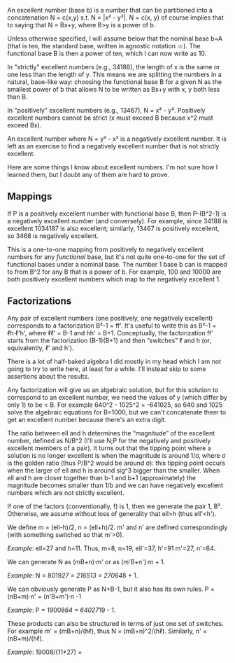 
An excellent number (base b) is a number that can be partitioned into a concatenation N = c(x,y) s.t. N = |x² - y²|. N = c(x, y) of course implies that to saying that N = Bx+y, where B>y is a power of b. 

Unless otherwise specified, I will assume below that the nominal base b=A (that is ten, the standard base, written in agnostic notation ☺). The functional base B is then a power of ten, which I can now write as 10.

In "strictly" excellent numbers (e.g., 34188), the length of x is the same or one less than the length of y. This means we are splitting the numbers in a natural, base-like way: choosing the functional base B for a given N as the smallest power of b that allows N to be written as Bx+y with x, y both less than B. 

In "positively" excellent numbers (e.g., 13467), N = x² - y². Positively excellent numbers cannot be strict (x must exceed B because x^2 must exceed Bx).

An excellent number where N = y² - x² is a negatively excellent number. It is left as an exercise to find a negatively excellent number that is not strictly excellent.

Here are some things I know about excellent numbers. I'm not sure how I learned them, but I doubt any of them are hard to prove.

## Mappings

If P is a positively excellent number with functional base B, then P-(B^2-1) is a negatively excellent number (and conversely). For example, since 34188 is excellent 1034187 is also excellent; similarly, 13467 is positively excellent, so 3468 is negatively excellent. 

This is a one-to-one mapping from positively to negatively excellent numbers for any _functional_ base, but it's not quite one-to-one for the set of functional bases under a nominal base. The number 1 base b can is mapped to from B^2 for any B that is a power of b. For example, 100 and 10000 are both positively excellent numbers which map to the negatively excellent 1.

## Factorizations

Any pair of excellent numbers (one positively, one negatively excellent) corresponds to a factorization B²-1 = ff'. It's useful to write this as B²-1 = ℓh·ℓ'h', where ℓℓ' = B-1 and hh' = B+1. Conceptually, the factorization ff' starts from the factorization (B-1)(B+1) and then “switches” ℓ and h (or, equivalently, ℓ' and h').

There is a lot of half-baked algebra I did mostly in my head which I am not going to try to write here, at least for a while. I'll instead skip to some assertions about the results.

Any factorization will give us an algebraic solution, but for this solution to correspond to an excellent number, we need the values of y (which differ by only 1) to be < B. For example 640^2 - 1025^2 = -641025, so 640 and 1025 solve the algebraic equations for B=1000, but we can't concatenate them to get an excellent number because there's an extra digit.

The ratio between ell and h determines the “magnitude” of the excellent number, defined as N/B^2 (I'll use N;P for the negatively and positively excellent members of a pair). It turns out that the tipping point where a solution is no longer excellent is when the magnitude is around 1/σ, where σ is the golden ratio (thus P/B^2 would be around σ): this tipping point occurs when the larger of ell and h is around sig^3 bigger than the smaller. When ell and h are closer together than b-1 and b+1 (approximately) the magnitude becomes smaller than 1/b and we can have negatively excellent numbers which are not strictly excellent.

If one of the factors (conventionally, f) is 1, then we generate the pair 1, B². Otherwise, we assume without loss of generality that ell>h (thus ell'<h').

We define m = (ell-h)/2, n = (ell+h)/2. m' and n' are defined correspondingly (with something switched so that m'>0). 

_Example_: ell=27 and h=11. Thus, m=8, n=19, ell'=37, h'=91 m'=27, n'=64.

We can generate N as (mB+n)·m' or as (m'B+n')·m + 1.

_Example_: N = 8019*27 = 216513 = 27064*8 + 1.

We can obviously generate P as N+B-1, but it also has its own rules. P = (nB+m)·n' = (n'B+m')·n -1

_Example_: P = 19008*64 = 64027*19 - 1.

These products can also be structured in terms of just one set of switches. For example m' = (mB+n)/(hℓ), thus N = (mB+n)^2/(hℓ). Similarly, n' = (nB+m)/(hℓ).

_Example_: 19008/(11*27) = 
